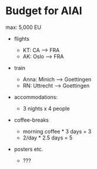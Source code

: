# Budget for AIAI

max: 5,000 EU

* flights 
    - KT: CA --> FRA
    - AK: Oslo --> FRA

* train
    - Anna: Minich --> Goettingen
    - RN: Uttrecht --> Goettingen

* accommodations:
    - 3 nights x 4 people

* coffee-breaks
    - morning coffee * 3 days = 3
    - 2/day * 2.5 days = 5

* posters etc.
    - ???
